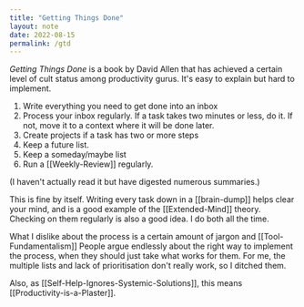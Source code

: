 ```yaml
---
title: "Getting Things Done"
layout: note
date: 2022-08-15
permalink: /gtd
---
```


*Getting Things Done* is a book by David Allen that has achieved a certain level of cult status among productivity gurus. It's easy to explain but hard to implement.

1.  Write everything you need to get done into an inbox
2.  Process your inbox regularly. If a task takes two minutes or less, do it. If not, move it to a context where it will be done later.
3.  Create projects if a task has two or more steps
4.  Keep a future list.
5.  Keep a someday/maybe list
6.  Run a [[Weekly-Review]] regularly.

(I haven't actually read it but have digested numerous summaries.) 

This is fine by itself. Writing every task down in a [[brain-dump]] helps clear your mind, and is a good example of the [[Extended-Mind]] theory. Checking on them regularly is also a good idea. I do both all the time.

What I dislike about the process is a certain amount of jargon and [[Tool-Fundamentalism]] People argue endlessly about the right way to implement the process, when they should just take what works for them. For me, the multiple lists and lack of prioritisation don't really work, so I ditched them.

Also, as [[Self-Help-Ignores-Systemic-Solutions]], this means [[Productivity-is-a-Plaster]]. 
